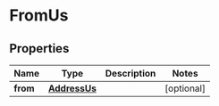 

# FromUs


## Properties

| Name | Type | Description | Notes |
|------------ | ------------- | ------------- | -------------|
|**from** | [**AddressUs**](AddressUs.md) |  |  [optional] |



